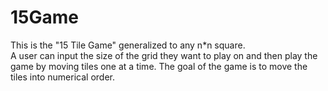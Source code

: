 # 15Game

This is the "15 Tile Game" generalized to any n*n square.  
A user can input the size of the grid they want to play on and then play the game by moving tiles one at a time.
The goal of the game is to move the tiles into numerical order.
